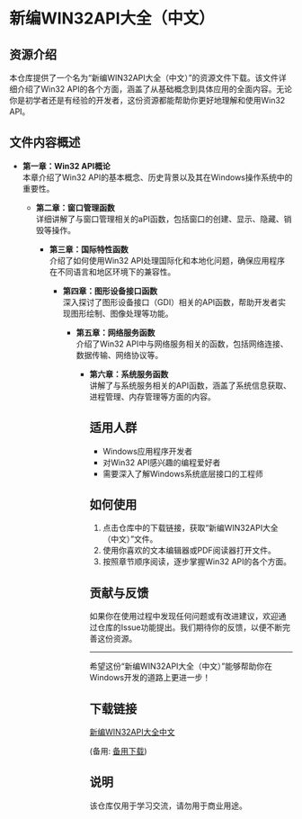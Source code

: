# 新编WIN32API大全（中文）

## 资源介绍

本仓库提供了一个名为“新编WIN32API大全（中文）”的资源文件下载。该文件详细介绍了Win32 API的各个方面，涵盖了从基础概念到具体应用的全面内容。无论你是初学者还是有经验的开发者，这份资源都能帮助你更好地理解和使用Win32 API。

## 文件内容概述

- **第一章：Win32 API概论**  
  本章介绍了Win32 API的基本概念、历史背景以及其在Windows操作系统中的重要性。

  - **第二章：窗口管理函数**  
    详细讲解了与窗口管理相关的aPI函数，包括窗口的创建、显示、隐藏、销毁等操作。

    - **第三章：国际特性函数**  
      介绍了如何使用Win32 API处理国际化和本地化问题，确保应用程序在不同语言和地区环境下的兼容性。

      - **第四章：图形设备接口函数**  
        深入探讨了图形设备接口（GDI）相关的API函数，帮助开发者实现图形绘制、图像处理等功能。

        - **第五章：网络服务函数**  
          介绍了Win32 API中与网络服务相关的函数，包括网络连接、数据传输、网络协议等。

          - **第六章：系统服务函数**  
            讲解了与系统服务相关的API函数，涵盖了系统信息获取、进程管理、内存管理等方面的内容。

            ## 适用人群

            - Windows应用程序开发者
            - 对Win32 API感兴趣的编程爱好者
            - 需要深入了解Windows系统底层接口的工程师

            ## 如何使用

            1. 点击仓库中的下载链接，获取“新编WIN32API大全（中文）”文件。
            2. 使用你喜欢的文本编辑器或PDF阅读器打开文件。
            3. 按照章节顺序阅读，逐步掌握Win32 API的各个方面。

            ## 贡献与反馈

            如果你在使用过程中发现任何问题或有改进建议，欢迎通过仓库的Issue功能提出。我们期待你的反馈，以便不断完善这份资源。

            ---

            希望这份“新编WIN32API大全（中文）”能够帮助你在Windows开发的道路上更进一步！

            ## 下载链接
            [新编WIN32API大全中文](https://pan.quark.cn/s/47baacbaf6ec) 

            (备用: [备用下载](https://pan.baidu.com/s/1ZgjqWxmqcam8H_CMgER1pA?pwd=1234))

            ## 说明

            该仓库仅用于学习交流，请勿用于商业用途。
